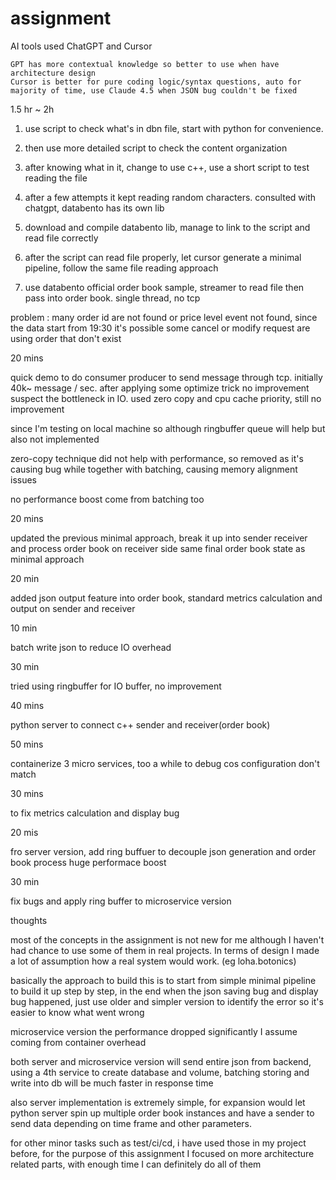 # assignment

AI tools used
    ChatGPT and Cursor

    GPT has more contextual knowledge so better to use when have architecture design 
    Cursor is better for pure coding logic/syntax questions, auto for majority of time, use Claude 4.5 when JSON bug couldn't be fixed

1.5 hr ~ 2h

1. use script to check what's in dbn file, start with python for convenience. 

2. then use more detailed script to check the content organization

3. after knowing what in it, change to use c++, use a short script to test reading the file 

4. after a few attempts it kept reading random characters. consulted with chatgpt, databento has its own lib

5. download and compile databento lib, manage to link to the script and read file correctly

6. after the script can read file properly, let cursor generate a minimal pipeline, follow the same file reading approach

7. use databento official order book sample, streamer to read file then pass into order book. single thread, no tcp

problem : many order id are not found or price level event not found, since the data start from 19:30 it's possible some cancel or modify request are using order that don't exist


20 mins

quick demo to do consumer producer to send message through tcp. initially 40k~ message / sec. after applying some optimize trick no improvement
suspect the bottleneck in IO. used zero copy and cpu cache priority, still no improvement

since I'm testing on local machine so although ringbuffer queue will help but also not implemented

zero-copy technique did not help with performance, so removed as it's causing bug while together with batching, causing memory alignment issues

no performance boost come from batching too

20 mins

updated the previous minimal approach, break it up into sender receiver and process order book on receiver side same final order book state as minimal approach

20 min 

added json output feature into order book, standard metrics calculation and output on sender and receiver

10 min

batch write json to reduce IO overhead

30 min 

tried using ringbuffer for IO buffer, no improvement

40 mins

python server to connect c++ sender and receiver(order book)

50 mins

containerize 3 micro services, too a while to debug cos configuration don't match

30 mins

to fix metrics calculation and display bug

20 mis

fro server version, add ring buffuer to decouple json generation and order book process
huge performace boost

30 min 

fix bugs and apply ring buffer to microservice version




thoughts

most of the concepts in the assignment is not new for me although I haven't had chance to use some of them in real projects. In terms of design I made a lot of assumption how a real system would work. (eg loha.botonics)

basically the approach to build this is to start from simple minimal pipeline to build it up step by step, in the end when the json saving bug and display bug happened, just use older and simpler version to identify the error so it's easier to know what went wrong

microservice version the performance dropped significantly I assume coming from container overhead

both server and microservice version will send entire json from backend, using a 4th service to create database and volume, batching storing and write into db will be much faster in response time

also server implementation is extremely simple, for expansion would let python server spin up multiple order book instances and have a sender to send data depending on time frame and other parameters.

for other minor tasks such as test/ci/cd, i have used those in my project before, for the purpose of this assignment I focused on more architecture related parts, with enough time I can definitely do all of them
